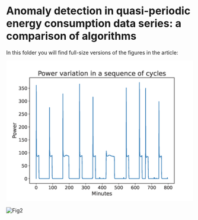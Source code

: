 # Anomaly detection in quasi-periodic energy consumption data series: a comparison of algorithms

In this folder you will find full-size versions of the figures in the article:

![Fig1](fig1.png)

<img src="fig2.png" alt="Fig2" style="height: 100px; width:100px;"/>
